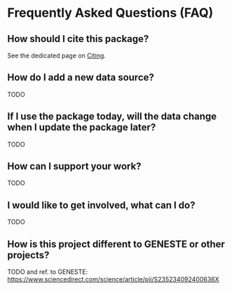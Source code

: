 # Frequently Asked Questions (FAQ)

## How should I cite this package?

See the dedicated page on [Citing](/docs/home/citing.md).

## How do I add a new data source?

TODO

## If I use the package today, will the data change when I update the package later?

TODO

## How can I support your work?

TODO

## I would like to get involved, what can I do?

TODO

## How is this project different to GENESTE or other projects?

TODO
and ref. to GENESTE: <https://www.sciencedirect.com/science/article/pii/S235234092400636X>
